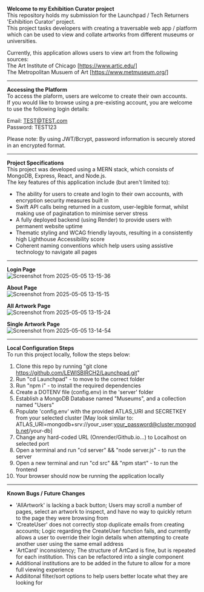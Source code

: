 **Welcome to my Exhibition Curator project**    
This repository holds my submission for the Launchpad / Tech Returners 'Exhibition Curator' project.  
This project tasks developers with creating a traversable web app / platform which can be used to view and collate artworks from different museums or universities.   

Currently, this application allows users to view art from the following sources:
<br>The Art Institute of Chicago [https://www.artic.edu/]
<br>The Metropolitan Musuem of Art [https://www.metmuseum.org/]  

---  

**Accessing the Platform**   
To access the plaform, users are welcome to create their own accounts.   
If you would like to browse using a pre-existing account, you are welcome to use the following login details:  
  
Email: TEST@TEST.com  
Password: TEST123

Please note: By using JWT/Bcrypt, password information is securely stored in an encrypted format. 

---  

**Project Specifications**  
This project was developed using a MERN stack, which consists of MongoDB, Express, React, and Node.js.  
The key features of this application include (but aren't limited to):
- The ability for users to create and login to their own accounts, with encryption security measures built in
- Swift API calls being returned in a custom, user-legible format, whilst making use of paginatation to minimise server stress
- A fully deployed backend (using Render) to provide users with permanent website uptime
- Thematic styling and WCAG friendly layouts, resulting in a consistently high Lighthouse Accessibility score
- Coherent naming conventions which help users using assistive technology to navigate all pages 

---  
    
**Login Page**  
![Screenshot from 2025-05-05 13-15-36](https://github.com/user-attachments/assets/2893770a-8923-4906-ba83-d06208dd6e8b)

  
**About Page**  
![Screenshot from 2025-05-05 13-15-15](https://github.com/user-attachments/assets/8d4ec2b9-2baf-4a81-a685-a427b02e1bf5)

  
**All Artwork Page**  
![Screenshot from 2025-05-05 13-15-24](https://github.com/user-attachments/assets/c1e71aa6-3a07-4c42-baa3-13d2e1716728)

  
**Single Artwork Page**  
![Screenshot from 2025-05-05 13-14-54](https://github.com/user-attachments/assets/24c05d05-6966-4861-93f5-a8adc17e1cc4)

---

**Local Configuration Steps**  
To run this project locally, follow the steps below:     
1.  Clone this repo by running "git clone https://github.com/LEWISBIRCH2/Launchpad.git"
2.  Run "cd Launchpad" - to move to the correct folder
3.  Run "npm i" - to install the required dependencies
4.  Create a DOTENV file (config.env) in the 'server' folder
5.  Establish a MongoDB Database named "Museums", and a collection named "Users"
6.  Populate 'config.env' with the provided ATLAS_URI and SECRETKEY from your selected cluster [May look similar to: ATLAS_URI=mongodb+srv://your_user:your_password@cluster.mongodb.net/your-db]
7.  Change any hard-coded URL (Onrender/Github.io...) to Localhost on selected port
8.  Open a terminal and run "cd server" && "node server.js" - to run the server 
9.  Open a new terminal and run "cd src" && "npm start" - to run the frontend
10.  Your browser should now be running the application locally
  
---   
  
**Known Bugs / Future Changes**  
- 'AllArtwork' is lacking a back button; Users may scroll a number of pages, select an artwork to inspect, and have no way to quickly return to the page they were browsing from    
- 'CreateUser' does not correctly stop duplicate emails from creating accounts; Logic regarding the CreateUser function fails, and currently allows a user to override their login details when attempting to create another user using the same email address    
- 'ArtCard' inconsistency; The structure of ArtCard is fine, but is repeated for each institution. This can be refactored into a single component
- Additional institutions are to be added in the future to allow for a more full viewing experience
- Addiitonal filter/sort options to help users better locate what they are looking for
